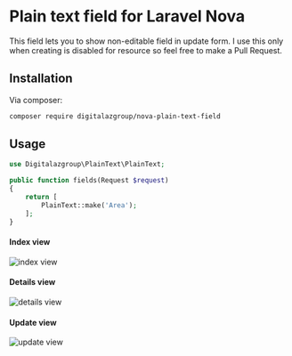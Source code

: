 # Plain text field for Laravel Nova

This field lets you to show non-editable field in update form.
I use this only when creating is disabled for resource so feel free to make a Pull Request.

## Installation

Via composer:

```bash
composer require digitalazgroup/nova-plain-text-field
```

## Usage

```php
use Digitalazgroup\PlainText\PlainText;

public function fields(Request $request)
{
    return [
        PlainText::make('Area');
    ];
}
```

#### Index view

![index view](https://github.com/digitalazgroup/nova-plain-text-field/master/docs/index.png 'Index view')

#### Details view

![details view](https://github.com/digitalazgroup/nova-plain-text-field/master/docs/show.png 'Details view')

#### Update view

![update view](https://github.com/digitalazgroup/nova-plain-text-field/master/docs/edit.png 'Update view')
